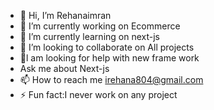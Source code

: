 - 👋 Hi, I’m Rehanaimran
- 👀 I’m currently working on Ecommerce
- 🌱 I’m currently learning on next-js
- 💞️ I’m looking to collaborate on All projects
- 🤝l am looking for help with new frame work
- Ask me about Next-js
- 📫 How to reach me irehana804@gmail.com 
- ⚡ Fun fact:I never work on any project 

<!---
Rehanaimran/Rehanaimran is a ✨ special ✨ repository because its `README.md` (this file) appears on your GitHub profile.
You can click the Preview link to take a look at your changes.
--->
